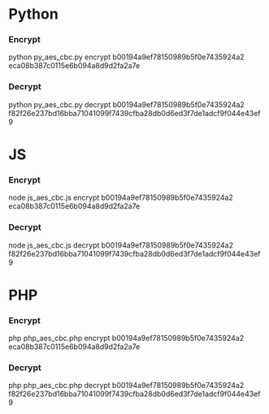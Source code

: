 # Python 

### Encrypt
python py_aes_cbc.py encrypt b00194a9ef78150989b5f0e7435924a2 eca08b387c0115e6b094a8d9d2fa2a7e
### Decrypt
python py_aes_cbc.py decrypt b00194a9ef78150989b5f0e7435924a2 f82f26e237bd16bba71041099f7439cfba28db0d6ed3f7de1adcf9f044e43ef9

# JS 

### Encrypt
node js_aes_cbc.js encrypt b00194a9ef78150989b5f0e7435924a2 eca08b387c0115e6b094a8d9d2fa2a7e
### Decrypt
node js_aes_cbc.js decrypt b00194a9ef78150989b5f0e7435924a2 f82f26e237bd16bba71041099f7439cfba28db0d6ed3f7de1adcf9f044e43ef9

# PHP

### Encrypt
php php_aes_cbc.php encrypt b00194a9ef78150989b5f0e7435924a2 eca08b387c0115e6b094a8d9d2fa2a7e
### Decrypt
php php_aes_cbc.php decrypt b00194a9ef78150989b5f0e7435924a2 f82f26e237bd16bba71041099f7439cfba28db0d6ed3f7de1adcf9f044e43ef9